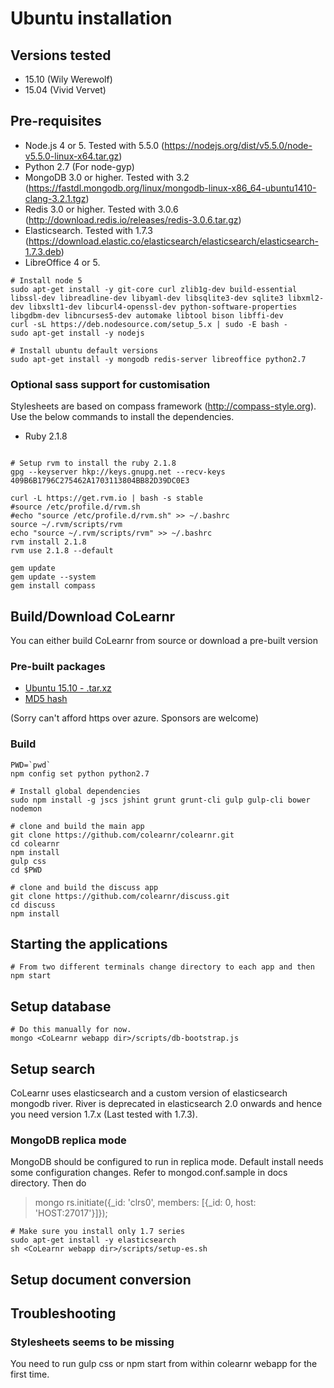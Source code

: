 # Ubuntu installation

## Versions tested
- 15.10 (Wily Werewolf)
- 15.04 (Vivid Vervet)

## Pre-requisites

- Node.js 4 or 5. Tested with 5.5.0 (https://nodejs.org/dist/v5.5.0/node-v5.5.0-linux-x64.tar.gz)
- Python 2.7 (For node-gyp)
- MongoDB 3.0 or higher. Tested with 3.2 (https://fastdl.mongodb.org/linux/mongodb-linux-x86_64-ubuntu1410-clang-3.2.1.tgz)
- Redis 3.0 or higher. Tested with 3.0.6 (http://download.redis.io/releases/redis-3.0.6.tar.gz)
- Elasticsearch. Tested with 1.7.3 (https://download.elastic.co/elasticsearch/elasticsearch/elasticsearch-1.7.3.deb)
- LibreOffice 4 or 5.

```
# Install node 5
sudo apt-get install -y git-core curl zlib1g-dev build-essential libssl-dev libreadline-dev libyaml-dev libsqlite3-dev sqlite3 libxml2-dev libxslt1-dev libcurl4-openssl-dev python-software-properties libgdbm-dev libncurses5-dev automake libtool bison libffi-dev
curl -sL https://deb.nodesource.com/setup_5.x | sudo -E bash -
sudo apt-get install -y nodejs

# Install ubuntu default versions
sudo apt-get install -y mongodb redis-server libreoffice python2.7
```

### Optional sass support for customisation
Stylesheets are based on compass framework (http://compass-style.org). Use the below commands to install the dependencies.
- Ruby 2.1.8

```

# Setup rvm to install the ruby 2.1.8
gpg --keyserver hkp://keys.gnupg.net --recv-keys 409B6B1796C275462A1703113804BB82D39DC0E3

curl -L https://get.rvm.io | bash -s stable
#source /etc/profile.d/rvm.sh
#echo "source /etc/profile.d/rvm.sh" >> ~/.bashrc
source ~/.rvm/scripts/rvm
echo "source ~/.rvm/scripts/rvm" >> ~/.bashrc
rvm install 2.1.8
rvm use 2.1.8 --default

gem update
gem update --system
gem install compass
```

## Build/Download CoLearnr

You can either build CoLearnr from source or download a pre-built version

### Pre-built packages
- [Ubuntu 15.10 - .tar.xz](http://downloads.colearnr.com/ubuntu1510/colearnr-community.tar.xz)
- [MD5 hash](http://downloads.colearnr.com/ubuntu1510/colearnr-community.tar.xz.md5)

(Sorry can't afford https over azure. Sponsors are welcome)

### Build
```
PWD=`pwd`
npm config set python python2.7

# Install global dependencies
sudo npm install -g jscs jshint grunt grunt-cli gulp gulp-cli bower nodemon

# clone and build the main app
git clone https://github.com/colearnr/colearnr.git
cd colearnr
npm install
gulp css
cd $PWD

# clone and build the discuss app
git clone https://github.com/colearnr/discuss.git
cd discuss
npm install
```

## Starting the applications
```
# From two different terminals change directory to each app and then
npm start
```

## Setup database
```
# Do this manually for now.
mongo <CoLearnr webapp dir>/scripts/db-bootstrap.js
```

## Setup search
CoLearnr uses elasticsearch and a custom version of elasticsearch mongodb river. River is deprecated in elasticsearch 2.0 onwards and hence you need version 1.7.x (Last tested with 1.7.3).

### MongoDB replica mode
MongoDB should be configured to run in replica mode. Default install needs some configuration changes. Refer to mongod.conf.sample in docs directory.
Then do
> mongo
rs.initiate({_id: 'clrs0', members: [{_id: 0, host: 'HOST:27017'}]});

```
# Make sure you install only 1.7 series
sudo apt-get install -y elasticsearch
sh <CoLearnr webapp dir>/scripts/setup-es.sh
```
## Setup document conversion

## Troubleshooting

### Stylesheets seems to be missing
You need to run gulp css or npm start from within colearnr webapp for the first time.
